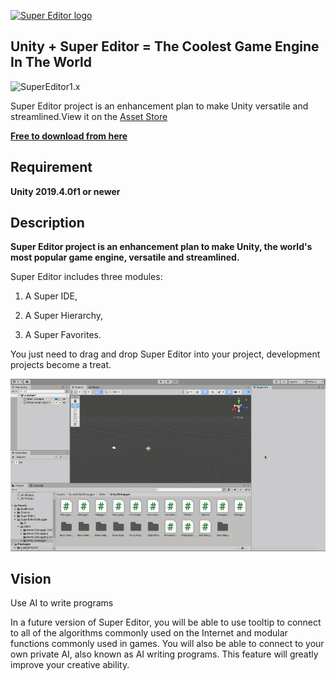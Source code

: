 [![Super Editor logo][]][assetstore]

## **Unity + Super Editor = The Coolest Game Engine In The World** ##

![SuperEditor1.x](https://github.com/UnitySuperEditor/SuperEditor/blob/master/Gif%20Tutorials/SuperEditor1.8.3.gif)

Super Editor project is an enhancement plan to make Unity versatile and streamlined.View it on the [Asset Store](https://assetstore.unity.com/packages/tools/utilities/super-editor-190349)

**[Free to download from 
here](https://github.com/UnitySuperEditor/SuperEditor/releases/download/v2.0.0/SuperEditor2.0.0.unitypackage)**


## Requirement

**Unity 2019.4.0f1 or newer**

## Description

**Super Editor project is an enhancement plan to make Unity, the world's most popular game engine, versatile and streamlined.**

Super Editor includes three modules: 

1. A Super IDE, 

2. A Super Hierarchy,

3. A Super Favorites.

You just need to drag and drop Super Editor into your project, development projects become a treat.

![SuperEditor2.x](https://github.com/UnitySuperEditor/SuperEditor/blob/master/Gif%20Tutorials/SuperEditor2.0.0.gif)

## Vision
Use AI to write programs

In a future version of Super Editor, you will be able to use tooltip to connect to all of the algorithms commonly used on the Internet and modular functions commonly used in games. You will also be able to connect to your own private AI, also known as AI writing programs. This feature will greatly improve your creative ability.

[Super Editor logo]: https://github.com/UnitySuperEditor/SuperEditor/blob/master/SuperEditorLogo.jpg
[assetstore]: https://assetstore.unity.com/packages/tools/utilities/super-editor-190349

